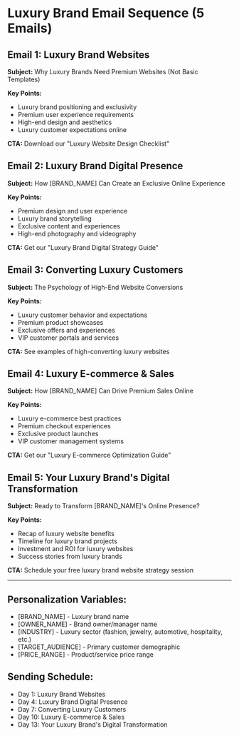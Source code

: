 # Luxury Brand Email Sequence (5 Emails)

## Email 1: Luxury Brand Websites
**Subject:** Why Luxury Brands Need Premium Websites (Not Basic Templates)

**Key Points:**
- Luxury brand positioning and exclusivity
- Premium user experience requirements
- High-end design and aesthetics
- Luxury customer expectations online

**CTA:** Download our "Luxury Website Design Checklist"

## Email 2: Luxury Brand Digital Presence
**Subject:** How [BRAND_NAME] Can Create an Exclusive Online Experience

**Key Points:**
- Premium design and user experience
- Luxury brand storytelling
- Exclusive content and experiences
- High-end photography and videography

**CTA:** Get our "Luxury Brand Digital Strategy Guide"

## Email 3: Converting Luxury Customers
**Subject:** The Psychology of High-End Website Conversions

**Key Points:**
- Luxury customer behavior and expectations
- Premium product showcases
- Exclusive offers and experiences
- VIP customer portals and services

**CTA:** See examples of high-converting luxury websites

## Email 4: Luxury E-commerce & Sales
**Subject:** How [BRAND_NAME] Can Drive Premium Sales Online

**Key Points:**
- Luxury e-commerce best practices
- Premium checkout experiences
- Exclusive product launches
- VIP customer management systems

**CTA:** Get our "Luxury E-commerce Optimization Guide"

## Email 5: Your Luxury Brand's Digital Transformation
**Subject:** Ready to Transform [BRAND_NAME]'s Online Presence?

**Key Points:**
- Recap of luxury website benefits
- Timeline for luxury brand projects
- Investment and ROI for luxury websites
- Success stories from luxury brands

**CTA:** Schedule your free luxury brand website strategy session

---

## Personalization Variables:
- [BRAND_NAME] - Luxury brand name
- [OWNER_NAME] - Brand owner/manager name
- [INDUSTRY] - Luxury sector (fashion, jewelry, automotive, hospitality, etc.)
- [TARGET_AUDIENCE] - Primary customer demographic
- [PRICE_RANGE] - Product/service price range

## Sending Schedule:
- Day 1: Luxury Brand Websites
- Day 4: Luxury Brand Digital Presence
- Day 7: Converting Luxury Customers
- Day 10: Luxury E-commerce & Sales
- Day 13: Your Luxury Brand's Digital Transformation



